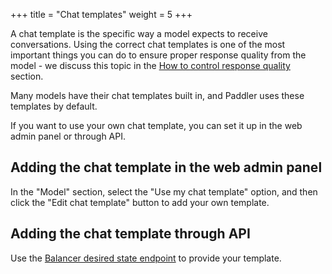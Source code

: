 +++
title = "Chat templates"
weight = 5
+++

A chat template is the specific way a model expects to receive conversations. Using the correct chat templates is one of the most important things you can do to ensure proper response quality from the model - we discuss this topic in the [How to control response quality](@/docs/best-practices/how-to-control-response-quality/index.md) section.

Many models have their chat templates built in, and Paddler uses these templates by default.

If you want to use your own chat template, you can set it up in the web admin panel or through API.

## Adding the chat template in the web admin panel

In the "Model" section, select the "Use my chat template" option, and then click the "Edit chat template" button to add your own template.

## Adding the chat template through API

Use the [Balancer desired state endpoint](@/api/management-service/put-balancer-desired-state.md) to provide your template.
